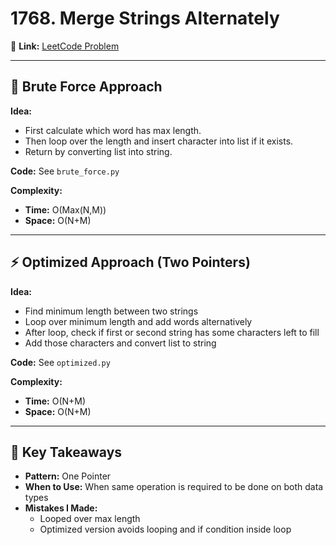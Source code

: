 # 1768. Merge Strings Alternately

🔗 **Link:** [LeetCode Problem](https://leetcode.com/problems/merge-strings-alternately)

---

## 🧠 Brute Force Approach
**Idea:**  
- First calculate which word has max length.
- Then loop over the length and insert character into list if it exists. 
- Return by converting list into string.

**Code:** See `brute_force.py`

**Complexity:**
- **Time:** O(Max(N,M))
- **Space:** O(N+M)

---

## ⚡ Optimized Approach (Two Pointers)
**Idea:**  
- Find minimum length between two strings
- Loop over minimum length and add words alternatively
- After loop, check if first or second string has some characters left to fill
- Add those characters and convert list to string

**Code:** See `optimized.py`

**Complexity:**
- **Time:** O(N+M)
- **Space:** O(N+M)

---

## 📝 Key Takeaways
- **Pattern:** One Pointer
- **When to Use:** When same operation is required to be done on both data types
- **Mistakes I Made:**
  - Looped over max length
  - Optimized version avoids looping and if condition inside loop
